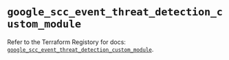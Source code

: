 # `google_scc_event_threat_detection_custom_module`

Refer to the Terraform Registory for docs: [`google_scc_event_threat_detection_custom_module`](https://registry.terraform.io/providers/hashicorp/google/5.21.0/docs/resources/scc_event_threat_detection_custom_module).

